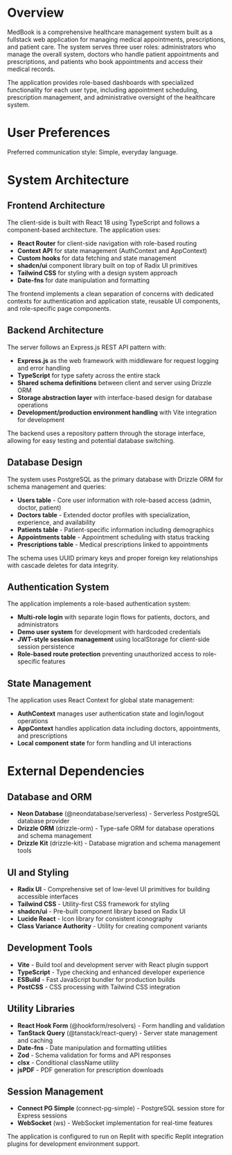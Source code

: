 # Overview

MedBook is a comprehensive healthcare management system built as a fullstack web application for managing medical appointments, prescriptions, and patient care. The system serves three user roles: administrators who manage the overall system, doctors who handle patient appointments and prescriptions, and patients who book appointments and access their medical records.

The application provides role-based dashboards with specialized functionality for each user type, including appointment scheduling, prescription management, and administrative oversight of the healthcare system.

# User Preferences

Preferred communication style: Simple, everyday language.

# System Architecture

## Frontend Architecture
The client-side is built with React 18 using TypeScript and follows a component-based architecture. The application uses:
- **React Router** for client-side navigation with role-based routing
- **Context API** for state management (AuthContext and AppContext)
- **Custom hooks** for data fetching and state management
- **shadcn/ui** component library built on top of Radix UI primitives
- **Tailwind CSS** for styling with a design system approach
- **Date-fns** for date manipulation and formatting

The frontend implements a clean separation of concerns with dedicated contexts for authentication and application state, reusable UI components, and role-specific page components.

## Backend Architecture
The server follows an Express.js REST API pattern with:
- **Express.js** as the web framework with middleware for request logging and error handling
- **TypeScript** for type safety across the entire stack
- **Shared schema definitions** between client and server using Drizzle ORM
- **Storage abstraction layer** with interface-based design for database operations
- **Development/production environment handling** with Vite integration for development

The backend uses a repository pattern through the storage interface, allowing for easy testing and potential database switching.

## Database Design
The system uses PostgreSQL as the primary database with Drizzle ORM for schema management and queries:
- **Users table** - Core user information with role-based access (admin, doctor, patient)
- **Doctors table** - Extended doctor profiles with specialization, experience, and availability
- **Patients table** - Patient-specific information including demographics
- **Appointments table** - Appointment scheduling with status tracking
- **Prescriptions table** - Medical prescriptions linked to appointments

The schema uses UUID primary keys and proper foreign key relationships with cascade deletes for data integrity.

## Authentication System
The application implements a role-based authentication system:
- **Multi-role login** with separate login flows for patients, doctors, and administrators
- **Demo user system** for development with hardcoded credentials
- **JWT-style session management** using localStorage for client-side session persistence
- **Role-based route protection** preventing unauthorized access to role-specific features

## State Management
The application uses React Context for global state management:
- **AuthContext** manages user authentication state and login/logout operations
- **AppContext** handles application data including doctors, appointments, and prescriptions
- **Local component state** for form handling and UI interactions

# External Dependencies

## Database and ORM
- **Neon Database** (@neondatabase/serverless) - Serverless PostgreSQL database provider
- **Drizzle ORM** (drizzle-orm) - Type-safe ORM for database operations and schema management
- **Drizzle Kit** (drizzle-kit) - Database migration and schema management tools

## UI and Styling
- **Radix UI** - Comprehensive set of low-level UI primitives for building accessible interfaces
- **Tailwind CSS** - Utility-first CSS framework for styling
- **shadcn/ui** - Pre-built component library based on Radix UI
- **Lucide React** - Icon library for consistent iconography
- **Class Variance Authority** - Utility for creating component variants

## Development Tools
- **Vite** - Build tool and development server with React plugin support
- **TypeScript** - Type checking and enhanced developer experience
- **ESBuild** - Fast JavaScript bundler for production builds
- **PostCSS** - CSS processing with Tailwind CSS integration

## Utility Libraries
- **React Hook Form** (@hookform/resolvers) - Form handling and validation
- **TanStack Query** (@tanstack/react-query) - Server state management and caching
- **Date-fns** - Date manipulation and formatting utilities
- **Zod** - Schema validation for forms and API responses
- **clsx** - Conditional className utility
- **jsPDF** - PDF generation for prescription downloads

## Session Management
- **Connect PG Simple** (connect-pg-simple) - PostgreSQL session store for Express sessions
- **WebSocket** (ws) - WebSocket implementation for real-time features

The application is configured to run on Replit with specific Replit integration plugins for development environment support.